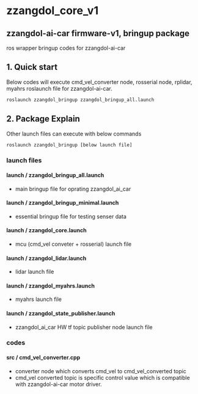 # zzangdol_core_v1 
## zzangdol-ai-car firmware-v1, bringup package
ros wrapper bringup codes for zzangdol-ai-car

## 1. Quick start

Below codes will execute cmd_vel_converter node, rosserial node,
rplidar, myahrs roslaunch file for zzangdol-ai-car.


```bash
roslaunch zzangdol_bringup zzangdol_bringup_all.launch
```

## 2. Package Explain

Other launch files can execute with below commands

```bash
roslaunch zzangdol_bringup [below launch file]
```

### launch files

#### launch / zzangdol_bringup_all.launch

- main bringup file for oprating zzangdol_ai_car

#### launch / zzangdol_bringup_minimal.launch

- essential bringup file for testing senser data

#### launch / zzangdol_core.launch

- mcu (cmd_vel conveter + rosserial) launch file

#### launch / zzangdol_lidar.launch

- lidar launch file

#### launch / zzangdol_myahrs.launch

- myahrs launch file

#### launch / zzangdol_state_publisher.launch

- zzangdol_ai_car HW tf topic publisher node launch file


### codes

#### src / cmd_vel_converter.cpp

- converter node which converts cmd_vel to cmd_vel_converted topic
- cmd_vel converted topic is specific control value which is compatible with zzangdol-ai-car motor driver.
